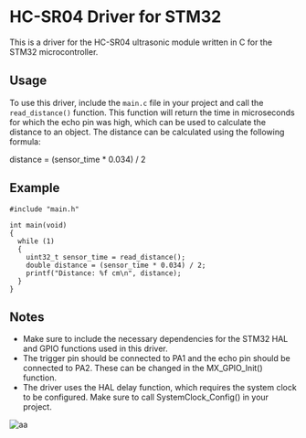 # HC-SR04 Driver for STM32

This is a driver for the HC-SR04 ultrasonic module written in C for the STM32 microcontroller.

## Usage

To use this driver, include the `main.c` file in your project and call the `read_distance()` function. This function will return the time in microseconds for which the echo pin was high, which can be used to calculate the distance to an object. The distance can be calculated using the following formula:

distance = (sensor_time * 0.034) / 2


## Example

```
#include "main.h"

int main(void)
{
  while (1)
  {
    uint32_t sensor_time = read_distance();
    double distance = (sensor_time * 0.034) / 2;
    printf("Distance: %f cm\n", distance);
  }
}
```

## Notes
- Make sure to include the necessary dependencies for the STM32 HAL and GPIO functions used in this driver.
- The trigger pin should be connected to PA1 and the echo pin should be connected to PA2. These can be changed in the MX_GPIO_Init() function.
- The driver uses the HAL delay function, which requires the system clock to be configured. Make sure to call SystemClock_Config() in your project.


![aa](https://user-images.githubusercontent.com/23439878/184652261-f91127e1-370a-427c-a383-e49a6ad08711.png)
